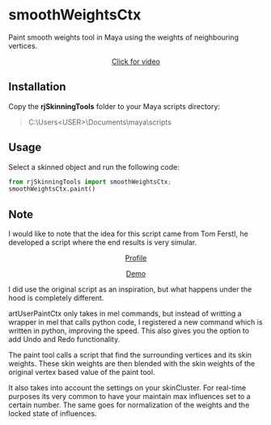 # smoothWeightsCtx
Paint smooth weights tool in Maya using the weights of neighbouring vertices.
<a href="https://vimeo.com/126825847" target="_blank"><p align="center">Click for video</p></a>

## Installation
Copy the **rjSkinningTools** folder to your Maya scripts directory:
> C:\Users\<USER>\Documents\maya\scripts

## Usage
Select a skinned object and run the following code:
```python
from rjSkinningTools import smoothWeightsCtx;
smoothWeightsCtx.paint()
```

## Note
I would like to note that the idea for this script came from Tom Ferstl, he developed a script where the end results is very simular.

<a href="https://vimeo.com/tomferstl" target="_blank"><p align="center">Profile</p></a>
<a href="vimeo.com/19802823" target="_blank"><p align="center">Demo</p></a>

I did use the original script as an inspiration, but what happens under the hood is completely different.

artUserPaintCtx only takes in mel commands, but instead of writting a wrapper in mel that calls python code, I registered a new command which is written in python, improving the speed. This also gives you the option to add Undo and Redo functionality.

The paint tool calls a script that find the surrounding vertices and its skin weights. These skin weights are then blended with the skin weights of the original vertex based value of the paint tool.

It also takes into account the settings on your skinCluster. For real-time purposes its very common to have your maintain max influences set to a certain number. The same goes for normalization of the weights and the locked state of influences.
